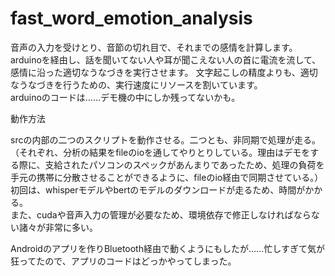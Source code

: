 # fast_word_emotion_analysis

音声の入力を受けとり、音節の切れ目で、それまでの感情を計算します。  
arduinoを経由し、話を聞いてない人や耳が聞こえない人の首に電流を流して、感情に沿った適切なうなづきを実行させます。 
文字起こしの精度よりも、適切なうなづきを行うための、実行速度にリソースを割いています。  
arduinoのコードは……デモ機の中にしか残ってないかも。  

動作方法

srcの内部の二つのスクリプトを動作させる。二つとも、非同期で処理が走る。  
（それぞれ、分析の結果をfileのioを通してやりとりしている。理由はデモをする際に、支給されたパソコンのスペックがあんまりであったため、処理の負荷を手元の携帯に分散させることができるように、fileのio経由で同期させている。）  
初回は、whisperモデルやbertのモデルのダウンロードが走るため、時間がかかる。  
また、cudaや音声入力の管理が必要なため、環境依存で修正しなければならない諸々が非常に多い。  

Androidのアプリを作りBluetooth経由で動くようにもしたが……忙しすぎて気が狂ってたので、アプリのコードはどっかやってしまった。
